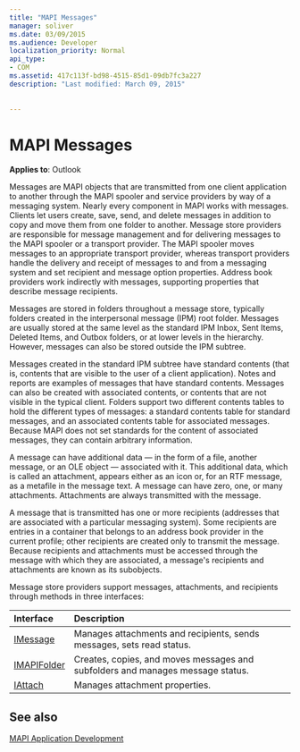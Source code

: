 ```yaml
---
title: "MAPI Messages"
manager: soliver
ms.date: 03/09/2015
ms.audience: Developer
localization_priority: Normal
api_type:
- COM
ms.assetid: 417c113f-bd98-4515-85d1-09db7fc3a227
description: "Last modified: March 09, 2015"
 
 
---
```


# MAPI Messages

  
  
**Applies to**: Outlook 
  
Messages are MAPI objects that are transmitted from one client application to another through the MAPI spooler and service providers by way of a messaging system. Nearly every component in MAPI works with messages. Clients let users create, save, send, and delete messages in addition to copy and move them from one folder to another. Message store providers are responsible for message management and for delivering messages to the MAPI spooler or a transport provider. The MAPI spooler moves messages to an appropriate transport provider, whereas transport providers handle the delivery and receipt of messages to and from a messaging system and set recipient and message option properties. Address book providers work indirectly with messages, supporting properties that describe message recipients.
  
Messages are stored in folders throughout a message store, typically folders created in the interpersonal message (IPM) root folder. Messages are usually stored at the same level as the standard IPM Inbox, Sent Items, Deleted Items, and Outbox folders, or at lower levels in the hierarchy. However, messages can also be stored outside the IPM subtree.
  
Messages created in the standard IPM subtree have standard contents (that is, contents that are visible to the user of a client application). Notes and reports are examples of messages that have standard contents. Messages can also be created with associated contents, or contents that are not visible in the typical client. Folders support two different contents tables to hold the different types of messages: a standard contents table for standard messages, and an associated contents table for associated messages. Because MAPI does not set standards for the content of associated messages, they can contain arbitrary information. 
  
A message can have additional data — in the form of a file, another message, or an OLE object — associated with it. This additional data, which is called an attachment, appears either as an icon or, for an RTF message, as a metafile in the message text. A message can have zero, one, or many attachments. Attachments are always transmitted with the message.
  
A message that is transmitted has one or more recipients (addresses that are associated with a particular messaging system). Some recipients are entries in a container that belongs to an address book provider in the current profile; other recipients are created only to transmit the message. Because recipients and attachments must be accessed through the message with which they are associated, a message's recipients and attachments are known as its subobjects. 
  
Message store providers support messages, attachments, and recipients through methods in three interfaces: 
  
|**Interface**|**Description**|
|:-----|:-----|
|[IMessage](imessageimapiprop.md) <br/> |Manages attachments and recipients, sends messages, sets read status.  <br/> |
|[IMAPIFolder](imapifolderimapicontainer.md) <br/> |Creates, copies, and moves messages and subfolders and manages message status.  <br/> |
|[IAttach](iattachimapiprop.md) <br/> |Manages attachment properties.  <br/> |
   
## See also



[MAPI Application Development](mapi-application-development.md)

